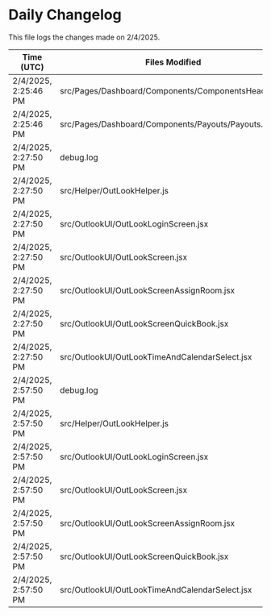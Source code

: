 # Daily Changelog

This file logs the changes made on 2/4/2025.

| Time (UTC)             | Files Modified                    | Changes (Addition/Deletion) |
|------------------------|-----------------------------------|-----------------------------|
| 2/4/2025, 2:25:46 PM | src/Pages/Dashboard/Components/ComponentsHeader.jsx | 5 Additions & 4 Deletions |
| 2/4/2025, 2:25:46 PM | src/Pages/Dashboard/Components/Payouts/Payouts.jsx | 13 Additions & 2 Deletions |
| 2/4/2025, 2:27:50 PM | debug.log | 6 Additions & 0 Deletions|
| 2/4/2025, 2:27:50 PM | src/Helper/OutLookHelper.js | 16 Additions & 3 Deletions|
| 2/4/2025, 2:27:50 PM | src/OutlookUI/OutLookLoginScreen.jsx | 4 Additions & 1 Deletions|
| 2/4/2025, 2:27:50 PM | src/OutlookUI/OutLookScreen.jsx | 7 Additions & 3 Deletions|
| 2/4/2025, 2:27:50 PM | src/OutlookUI/OutLookScreenAssignRoom.jsx | 1 Additions & 1 Deletions|
| 2/4/2025, 2:27:50 PM | src/OutlookUI/OutLookScreenQuickBook.jsx | 23 Additions & 8 Deletions|
| 2/4/2025, 2:27:50 PM | src/OutlookUI/OutLookTimeAndCalendarSelect.jsx | 0 Additions & 0 Deletions|
| 2/4/2025, 2:57:50 PM | debug.log | 6 Additions & 0 Deletions|
| 2/4/2025, 2:57:50 PM | src/Helper/OutLookHelper.js | 16 Additions & 3 Deletions|
| 2/4/2025, 2:57:50 PM | src/OutlookUI/OutLookLoginScreen.jsx | 4 Additions & 1 Deletions|
| 2/4/2025, 2:57:50 PM | src/OutlookUI/OutLookScreen.jsx | 7 Additions & 3 Deletions|
| 2/4/2025, 2:57:50 PM | src/OutlookUI/OutLookScreenAssignRoom.jsx | 1 Additions & 1 Deletions|
| 2/4/2025, 2:57:50 PM | src/OutlookUI/OutLookScreenQuickBook.jsx | 23 Additions & 8 Deletions|
| 2/4/2025, 2:57:50 PM | src/OutlookUI/OutLookTimeAndCalendarSelect.jsx | 0 Additions & 0 Deletions|
